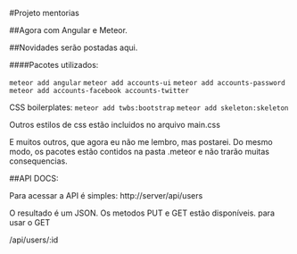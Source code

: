 #Projeto mentorias

##Agora com Angular e Meteor.

##Novidades serão postadas aqui.

####Pacotes utilizados:

`meteor add angular`
`meteor add accounts-ui`
`meteor add accounts-password`
`meteor add accounts-facebook accounts-twitter`

CSS boilerplates:
`meteor add twbs:bootstrap`
`meteor add skeleton:skeleton`

Outros estilos de css estão incluidos no arquivo main.css

E muitos outros, que agora eu não me lembro, mas postarei. Do mesmo modo, os pacotes estão contidos na pasta .meteor
e não trarão muitas consequencias.

##API DOCS:

Para acessar a API é simples:
http://server/api/users

O resultado é um JSON. Os metodos PUT e GET estão disponíveis.
para usar o GET

/api/users/:id
